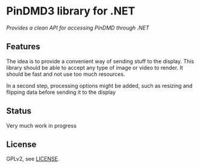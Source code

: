 # PinDMD3 library for .NET

*Provides a clean API for accessing PinDMD through .NET*

## Features

The idea is to provide a convenient way of sending stuff to the display. This 
library should be able to accept any type of image or video to render. It
should be fast and not use too much resources.

In a second step, processing options might be added, such as resizing and
flipping data before sending it to the display

## Status

Very much work in progress

## License

GPLv2, see [LICENSE](LICENSE).